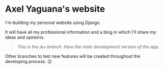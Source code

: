 # Axel Yaguana's website

I'm building my personal website using Django.

It will have all my professional information and a blog in which I'll share my ideas and opinions.

> *This is the `dev` branch. Here the main development version of the app.*

Other branches to test new features will be created throughout the developing process. 😉